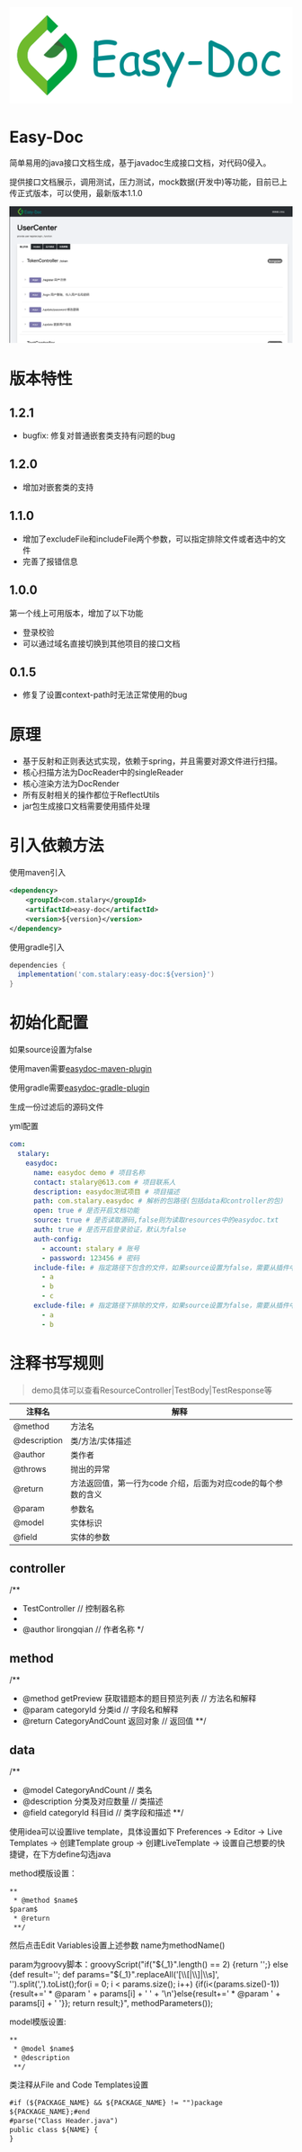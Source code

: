 ![logo](logo.png)

# Easy-Doc
简单易用的java接口文档生成，基于javadoc生成接口文档，对代码0侵入。

提供接口文档展示，调用测试，压力测试，mock数据(开发中)等功能，目前已上传正式版本，可以使用，最新版本1.1.0

![home](home.png)

# 版本特性
## 1.2.1
- bugfix: 修复对普通嵌套类支持有问题的bug

## 1.2.0
- 增加对嵌套类的支持

## 1.1.0
- 增加了excludeFile和includeFile两个参数，可以指定排除文件或者选中的文件
- 完善了报错信息

## 1.0.0
第一个线上可用版本，增加了以下功能
- 登录校验
- 可以通过域名直接切换到其他项目的接口文档

## 0.1.5
- 修复了设置context-path时无法正常使用的bug

# 原理
- 基于反射和正则表达式实现，依赖于spring，并且需要对源文件进行扫描。
- 核心扫描方法为DocReader中的singleReader
- 核心渲染方法为DocRender
- 所有反射相关的操作都位于ReflectUtils
- jar包生成接口文档需要使用插件处理 

# 引入依赖方法
使用maven引入
```xml
<dependency>
    <groupId>com.stalary</groupId>
    <artifactId>easy-doc</artifactId>
    <version>${version}</version>
</dependency>
```
使用gradle引入
```gradle
dependencies {
  implementation('com.stalary:easy-doc:${version}')	
}
```

# 初始化配置
如果source设置为false

使用maven需要[easydoc-maven-plugin](https://github.com/Easy-doc/easydoc-maven-plugin)

使用gradle需要[easydoc-gradle-plugin](https://github.com/Easy-doc/easydoc-gradle-plugin)

生成一份过滤后的源码文件

yml配置
```yml
com:
  stalary:
    easydoc:
      name: easydoc demo # 项目名称
      contact: stalary@613.com # 项目联系人
      description: easydoc测试项目 # 项目描述
      path: com.stalary.easydoc # 解析的包路径(包括data和controller的包)
      open: true # 是否开启文档功能
      source: true # 是否读取源码,false则为读取resources中的easydoc.txt
      auth: true # 是否开启登录验证，默认为false
      auth-config:
        - account: stalary # 账号
        - password: 123456 # 密码
      include-file: # 指定路径下包含的文件，如果source设置为false，需要从插件中配置
        - a
        - b
        - c
      exclude-file: # 指定路径下排除的文件，如果source设置为false，需要从插件中配置
        - a
        - b
```

# 注释书写规则

> demo具体可以查看ResourceController|TestBody|TestResponse等

注释名 | 解释
--- | ---
@method | 方法名   
@description | 类/方法/实体描述
@author | 类作者
@throws | 抛出的异常
@return | 方法返回值，第一行为code 介绍，后面为对应code的每个参数的含义
@param | 参数名
@model | 实体标识
@field | 实体的参数

## controller
/**
 * TestController // 控制器名称
 *
 * @author lirongqian // 作者名称
 */
 
 ## method
 /**
 * @method getPreview 获取错题本的题目预览列表 // 方法名和解释
 * @param categoryId 分类id // 字段名和解释
 * @return CategoryAndCount 返回对象 // 返回值
 **/
 
 ## data
 /**
 * @model CategoryAndCount // 类名
 * @description 分类及对应数量 // 类描述
 * @field categoryId 科目id // 类字段和描述
 **/
 

使用idea可以设置live template，具体设置如下
Preferences -> Editor -> Live Templates -> 创建Template group -> 创建LiveTemplate -> 设置自己想要的快捷键，在下方define勾选java

method模版设置：
```
**
 * @method $name$
$param$
 * @return
 **/
```
然后点击Edit Variables设置上述参数
name为methodName()

param为groovy脚本：groovyScript("if(\"${_1}\".length() == 2) {return '';} else {def result=''; def params=\"${_1}\".replaceAll('[\\\\[|\\\\]|\\\\s]', '').split(',').toList();for(i = 0; i < params.size(); i++) {if(i<(params.size()-1)){result+=' * @param ' + params[i] + ' ' + '\\n'}else{result+=' * @param ' + params[i] + ' '}}; return result;}", methodParameters());

model模版设置:
```
**
 * @model $name$
 * @description
 **/
```

类注释从File and Code Templates设置
```
#if (${PACKAGE_NAME} && ${PACKAGE_NAME} != "")package ${PACKAGE_NAME};#end
#parse("Class Header.java")
public class ${NAME} {
}
```
